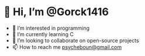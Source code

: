 # 👋 Hi, I’m @Gorck1416

- 👀 I’m interested in programming
- 🌱 I’m currently learning C
- 💞️ I’m looking to collaborate on open-source projects
- 📫 How to reach me psycheboun@gmail.com

